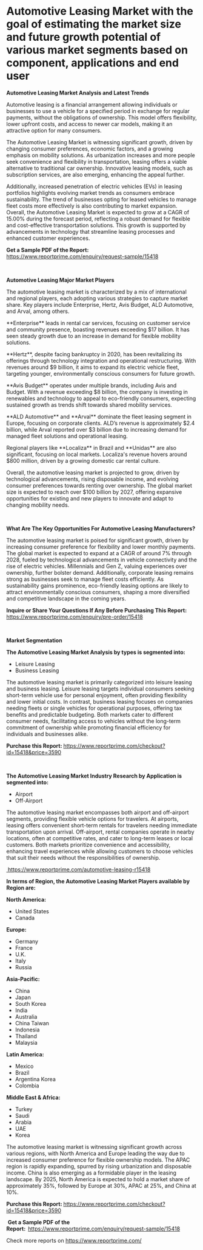 <p><h1>Automotive Leasing Market with the goal of estimating the market size and future growth potential of various market segments based on component, applications and end user</h1></p><p><strong>Automotive Leasing Market Analysis and Latest Trends</strong></p>
<p><p>Automotive leasing is a financial arrangement allowing individuals or businesses to use a vehicle for a specified period in exchange for regular payments, without the obligations of ownership. This model offers flexibility, lower upfront costs, and access to newer car models, making it an attractive option for many consumers.</p><p>The Automotive Leasing Market is witnessing significant growth, driven by changing consumer preferences, economic factors, and a growing emphasis on mobility solutions. As urbanization increases and more people seek convenience and flexibility in transportation, leasing offers a viable alternative to traditional car ownership. Innovative leasing models, such as subscription services, are also emerging, enhancing the appeal further.</p><p>Additionally, increased penetration of electric vehicles (EVs) in leasing portfolios highlights evolving market trends as consumers embrace sustainability. The trend of businesses opting for leased vehicles to manage fleet costs more effectively is also contributing to market expansion. Overall, the Automotive Leasing Market is expected to grow at a CAGR of 15.00% during the forecast period, reflecting a robust demand for flexible and cost-effective transportation solutions. This growth is supported by advancements in technology that streamline leasing processes and enhanced customer experiences.</p></p>
<p><strong>Get a Sample PDF of the Report:&nbsp;</strong> <a href="https://www.reportprime.com/enquiry/request-sample/15418?utm_campaign=3353&utm_medium=2&utm_source=Github&utm_content=ia&utm_term=20032025&utm_id=automotive-leasing">https://www.reportprime.com/enquiry/request-sample/15418</a></p>
<p>&nbsp;</p>
<p><strong>Automotive Leasing Major Market Players</strong></p>
<p><p>The automotive leasing market is characterized by a mix of international and regional players, each adopting various strategies to capture market share. Key players include Enterprise, Hertz, Avis Budget, ALD Automotive, and Arval, among others. </p><p>**Enterprise** leads in rental car services, focusing on customer service and community presence, boasting revenues exceeding $17 billion. It has seen steady growth due to an increase in demand for flexible mobility solutions.</p><p>**Hertz**, despite facing bankruptcy in 2020, has been revitalizing its offerings through technology integration and operational restructuring. With revenues around $9 billion, it aims to expand its electric vehicle fleet, targeting younger, environmentally conscious consumers for future growth.</p><p>**Avis Budget** operates under multiple brands, including Avis and Budget. With a revenue exceeding $8 billion, the company is investing in renewables and technology to appeal to eco-friendly consumers, expecting sustained growth as trends shift towards shared mobility services.</p><p>**ALD Automotive** and **Arval** dominate the fleet leasing segment in Europe, focusing on corporate clients. ALD’s revenue is approximately $2.4 billion, while Arval reported over $3 billion due to increasing demand for managed fleet solutions and operational leasing.</p><p>Regional players like **Localiza** in Brazil and **Unidas** are also significant, focusing on local markets. Localiza's revenue hovers around $800 million, driven by a growing domestic car rental culture.</p><p>Overall, the automotive leasing market is projected to grow, driven by technological advancements, rising disposable income, and evolving consumer preferences towards renting over ownership. The global market size is expected to reach over $100 billion by 2027, offering expansive opportunities for existing and new players to innovate and adapt to changing mobility needs.</p></p>
<p>&nbsp;</p>
<p><strong>What Are The Key Opportunities For Automotive Leasing Manufacturers?</strong></p>
<p><p>The automotive leasing market is poised for significant growth, driven by increasing consumer preference for flexibility and lower monthly payments. The global market is expected to expand at a CAGR of around 7% through 2028, fueled by technological advancements in vehicle connectivity and the rise of electric vehicles. Millennials and Gen Z, valuing experiences over ownership, further bolster demand. Additionally, corporate leasing remains strong as businesses seek to manage fleet costs efficiently. As sustainability gains prominence, eco-friendly leasing options are likely to attract environmentally conscious consumers, shaping a more diversified and competitive landscape in the coming years.</p></p>
<p><strong>Inquire or Share Your Questions If Any Before Purchasing This Report:</strong> <a href="https://www.reportprime.com/enquiry/pre-order/15418?utm_campaign=3353&utm_medium=2&utm_source=Github&utm_content=ia&utm_term=20032025&utm_id=automotive-leasing">https://www.reportprime.com/enquiry/pre-order/15418</a></p>
<p>&nbsp;</p>
<p><strong>Market Segmentation</strong></p>
<p><strong>The Automotive Leasing Market Analysis by types is segmented into:</strong></p>
<p><ul><li>Leisure Leasing</li><li>Business Leasing</li></ul></p>
<p><p>The automotive leasing market is primarily categorized into leisure leasing and business leasing. Leisure leasing targets individual consumers seeking short-term vehicle use for personal enjoyment, often providing flexibility and lower initial costs. In contrast, business leasing focuses on companies needing fleets or single vehicles for operational purposes, offering tax benefits and predictable budgeting. Both markets cater to different consumer needs, facilitating access to vehicles without the long-term commitment of ownership while promoting financial efficiency for individuals and businesses alike.</p></p>
<p><strong>Purchase this Report:&nbsp;</strong><a href="https://www.reportprime.com/checkout?id=15418&price=3590&utm_campaign=3353&utm_medium=2&utm_source=Github&utm_content=ia&utm_term=20032025&utm_id=automotive-leasing">https://www.reportprime.com/checkout?id=15418&price=3590</a></p>
<p>&nbsp;</p>
<p><strong>The Automotive Leasing Market Industry Research by Application is segmented into:</strong></p>
<p><ul><li>Airport</li><li>Off-Airport</li></ul></p>
<p><p>The automotive leasing market encompasses both airport and off-airport segments, providing flexible vehicle options for travelers. At airports, leasing offers convenient short-term rentals for travelers needing immediate transportation upon arrival. Off-airport, rental companies operate in nearby locations, often at competitive rates, and cater to long-term leases or local customers. Both markets prioritize convenience and accessibility, enhancing travel experiences while allowing customers to choose vehicles that suit their needs without the responsibilities of ownership.</p></p>
<p><a href="https://www.reportprime.com/automotive-leasing-r15418?utm_campaign=3353&utm_medium=2&utm_source=Github&utm_content=ia&utm_term=20032025&utm_id=automotive-leasing">&nbsp;https://www.reportprime.com/automotive-leasing-r15418</a></p>
<p><strong>In terms of Region, the Automotive Leasing Market Players available by Region are:</strong></p>
<p>
    <p> <strong> North America: </strong>
        <ul>
            <li>United States</li>
            <li>Canada</li>
        </ul>
        </p> 
    <p> <strong> Europe: </strong>
        <ul>
            <li>Germany</li>
            <li>France</li>
            <li>U.K.</li>
            <li>Italy</li>
            <li>Russia</li>
        </ul>
        </p> 
    <p> <strong> Asia-Pacific: </strong>
        <ul>
            <li>China</li>
            <li>Japan</li>
            <li>South Korea</li>
            <li>India</li>
            <li>Australia</li>
            <li>China Taiwan</li>
            <li>Indonesia</li>
            <li>Thailand</li>
            <li>Malaysia</li>
        </ul>
        </p> 
    <p> <strong> Latin America: </strong>
        <ul>
            <li>Mexico</li>
            <li>Brazil</li>
            <li>Argentina Korea</li>
            <li>Colombia</li>
        </ul>
        </p> 
    <p> <strong> Middle East & Africa: </strong>
        <ul>
            <li>Turkey</li>
            <li>Saudi</li>
            <li>Arabia</li>
            <li>UAE</li>
            <li>Korea</li>
        </ul>
    </p>
    </p>
<p><p>The automotive leasing market is witnessing significant growth across various regions, with North America and Europe leading the way due to increased consumer preference for flexible ownership models. The APAC region is rapidly expanding, spurred by rising urbanization and disposable income. China is also emerging as a formidable player in the leasing landscape. By 2025, North America is expected to hold a market share of approximately 35%, followed by Europe at 30%, APAC at 25%, and China at 10%.</p></p>
<p><strong>Purchase this Report: </strong><a href="https://www.reportprime.com/checkout?id=15418&price=3590&utm_campaign=3353&utm_medium=2&utm_source=Github&utm_content=ia&utm_term=20032025&utm_id=automotive-leasing">https://www.reportprime.com/checkout?id=15418&price=3590</a></p>
<p>&nbsp;<strong>Get a Sample PDF of the Report:&nbsp;&nbsp;</strong><a href="https://www.reportprime.com/enquiry/request-sample/15418?utm_campaign=3353&utm_medium=2&utm_source=Github&utm_content=ia&utm_term=20032025&utm_id=automotive-leasing">https://www.reportprime.com/enquiry/request-sample/15418</a></p>
<p><strong></strong></p>
<p>Check more reports on <a href="https://www.reportprime.com/?utm_campaign=3353&utm_medium=2&utm_source=Github&utm_content=ia&utm_term=20032025&utm_id=automotive-leasing">https://www.reportprime.com/</a></p>